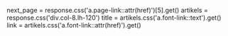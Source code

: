 next_page = response.css('a.page-link::attr(href)')[5].get()
artikels = response.css('div.col-8.lh-120')
title = artikels.css('a.font-link::text').get()
link = artikels.css('a.font-link::attr(href)').get()